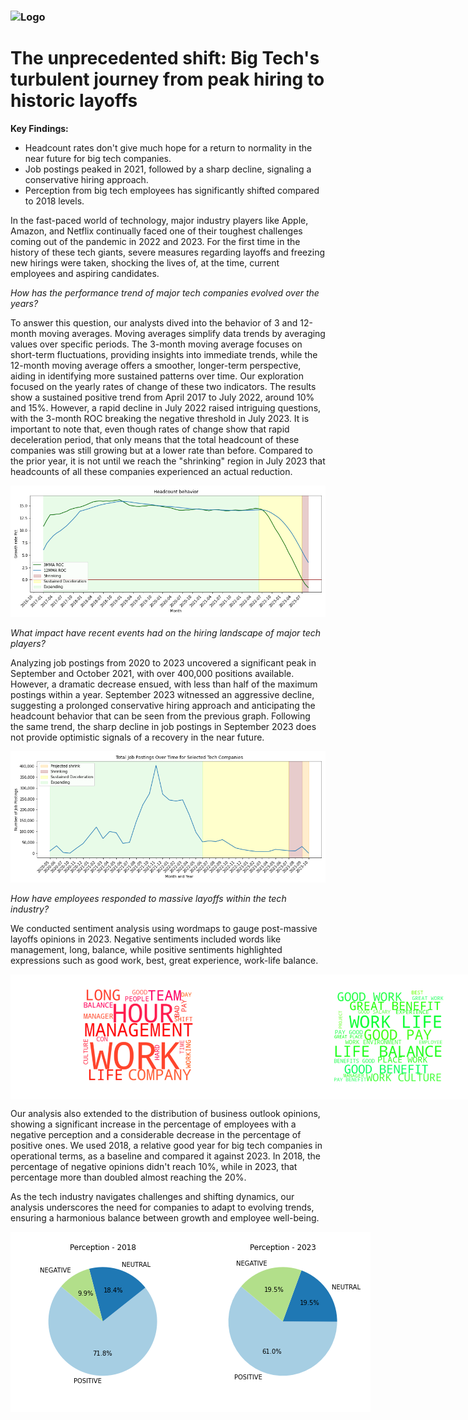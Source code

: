 <h3 align="Left">
    <img alt="Logo" title="#logo" width="250px" src="https://www.naswa.org/sites/default/files/2022-07/Revelio-Labs-Uniform.png">
    <br>
</h3>

# The unprecedented shift: Big Tech's turbulent journey from peak hiring to historic layoffs

**Key Findings:**
- Headcount rates don't give much hope for a return to normality in the near future for big tech companies.
- Job postings peaked in 2021, followed by a sharp decline, signaling a conservative hiring approach.
- Perception from big tech employees has significantly shifted compared to 2018 levels.

In the fast-paced world of technology, major industry players like Apple, Amazon, and Netflix continually faced one of their toughest challenges coming out of the pandemic in 2022 and 2023. For the first time in the history of these tech giants, severe measures regarding layoffs and freezing new hirings were taken, shocking the lives of, at the time, current employees and aspiring candidates. 

*How has the performance trend of major tech companies evolved over the years?*

To answer this question, our analysts dived into the behavior of 3 and 12-month moving averages. Moving averages simplify data trends by averaging values over specific periods. The 3-month moving average focuses on short-term fluctuations, providing insights into immediate trends, while the 12-month moving average offers a smoother, longer-term perspective, aiding in identifying more sustained patterns over time.
Our exploration focused on the yearly rates of change of these two indicators. The results show a sustained positive trend from April 2017 to July 2022, around 10% and 15%. However, a rapid decline in July 2022 raised intriguing questions, with the 3-month ROC breaking the negative threshold in July 2023. It is important to note that, even though rates of change show that rapid deceleration period, that only means that the total headcount of these companies was still growing but at a lower rate than before. Compared to the prior year, it is not until we reach the "shrinking" region in July 2023 that headcounts of all these companies experienced an actual reduction. 

![Headcount ROC](plots/headcount_roc.png)

*What impact have recent events had on the hiring landscape of major tech players?*

Analyzing job postings from 2020 to 2023 uncovered a significant peak in September and October 2021, with over 400,000 positions available. However, a dramatic decrease ensued, with less than half of the maximum postings within a year. September 2023 witnessed an aggressive decline, suggesting a prolonged conservative hiring approach and anticipating the headcount behavior that can be seen from the previous graph. Following the same trend, the sharp decline in job postings in September 2023 does not provide optimistic signals of a recovery in the near future. 

![Job Postings](plots/postings.png)

*How have employees responded to massive layoffs within the tech industry?*

We conducted sentiment analysis using wordmaps to gauge post-massive layoffs opinions in 2023. Negative sentiments included words like management, long, balance, while positive sentiments highlighted expressions such as good work, best, great experience, work-life balance.

<div style="display:flex; justify-content: space-between;">
    <img alt="Negative Sentiments 2018" title="Negative Sentiments 2018" width="400px" src="plots/wordcloud_red.png">
    <img alt="Positive Sentiments 2023" title="Positive Sentiments 2023" width="400px" src="plots/wordcloud_green.png">
</div>

Our analysis also extended to the distribution of business outlook opinions, showing a significant increase in the percentage of employees with a negative perception and a considerable decrease in the percentage of positive ones. We used 2018, a relative good year for big tech companies in operational terms, as a baseline and compared it against 2023. In 2018, the percentage of negative opinions didn't reach 10%, while in 2023, that percentage more than doubled almost reaching the 20%. 

As the tech industry navigates challenges and shifting dynamics, our analysis underscores the need for companies to adapt to evolving trends, ensuring a harmonious balance between growth and employee well-being.


<div style="display:flex; justify-content: space-between;">
    <img alt="Negative Sentiments 2018" title="Negative Sentiments 2018" width="400px" src="plots/opinions_2018.png">
    <img alt="Positive Sentiments 2023" title="Positive Sentiments 2023" width="400px" src="plots/opinions_2023.png">
</div>



